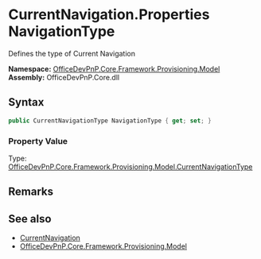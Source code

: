 # CurrentNavigation.Properties NavigationType
 Defines the type of Current Navigation   

**Namespace:** [OfficeDevPnP.Core.Framework.Provisioning.Model](OfficeDevPnP.Core.Framework.Provisioning.Model.md)  
**Assembly:** OfficeDevPnP.Core.dll  
## Syntax
```C#
public CurrentNavigationType NavigationType { get; set; }
```

### Property Value
Type: [OfficeDevPnP.Core.Framework.Provisioning.Model.CurrentNavigationType](OfficeDevPnP.Core.Framework.Provisioning.Model.CurrentNavigationType.md)  

## Remarks
  
## See also
- [CurrentNavigation](OfficeDevPnP.Core.Framework.Provisioning.Model.CurrentNavigation.md) 
- [OfficeDevPnP.Core.Framework.Provisioning.Model](OfficeDevPnP.Core.Framework.Provisioning.Model.md) 
